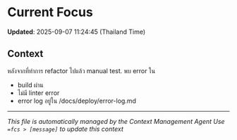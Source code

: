# Current Focus

**Updated**: 2025-09-07 11:24:45 (Thailand Time)

## Context

หลังจากที่ทำการ refactor ไปแล้ว manual test. พบ error ใน

- build ผ่าน
- ไม่มี linter error
- error log อยู่ใน /docs/deploy/error-log.md

---

_This file is automatically managed by the Context Management Agent_
_Use `=fcs > [message]` to update this context_
